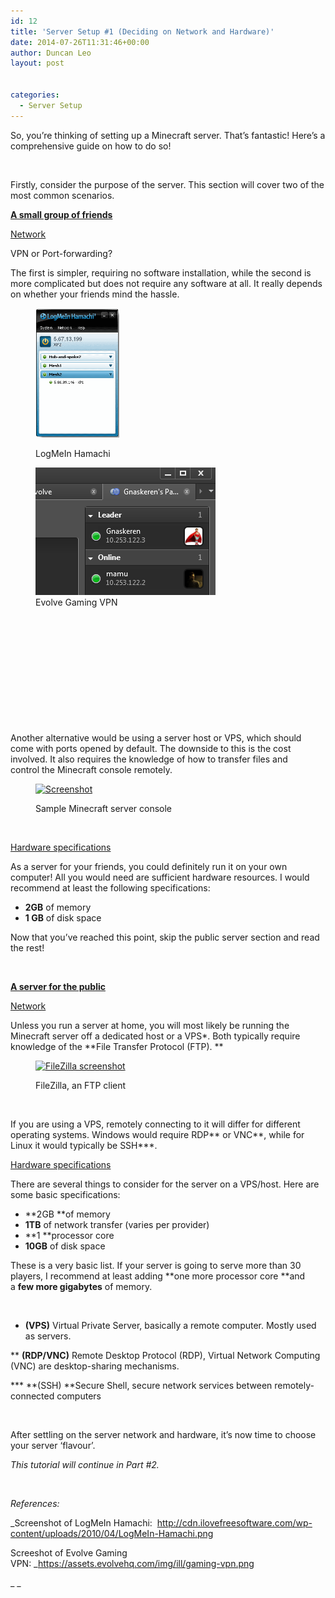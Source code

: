 ```yaml
---
id: 12
title: 'Server Setup #1 (Deciding on Network and Hardware)'
date: 2014-07-26T11:31:46+00:00
author: Duncan Leo
layout: post


categories:
  - Server Setup
---
```

So, you&#8217;re thinking of setting up a Minecraft server. That&#8217;s fantastic! Here&#8217;s a comprehensive guide on how to do so!

&nbsp;

Firstly, consider the purpose of the server. This section will cover two of the most common scenarios.

**<span style="text-decoration: underline;">A small group of friends</span>**

<span style="text-decoration: underline;">Network</span>

VPN or Port-forwarding?
  
The first is simpler, requiring no software installation, while the second is more complicated but does not require any software at all. It really depends on whether your friends mind the hassle.<figure id="attachment_283" style="width: 134px" class="wp-caption alignleft">

[<img class=" wp-image-283" src="/wp-content/uploads/2014/07/LogMeIn-Hamachi.png" alt="LogMeIn Hamachi" width="134" height="207" />](/wp-content/uploads/2014/07/LogMeIn-Hamachi.png)<figcaption class="wp-caption-text">LogMeIn Hamachi</figcaption></figure> <figure id="attachment_282" style="width: 288px" class="wp-caption alignleft">[<img class="wp-image-282 size-full" src="/wp-content/uploads/2014/07/gaming-vpn.png" alt="Evolve Gaming VPN" width="288" height="204" />](/wp-content/uploads/2014/07/gaming-vpn.png)<figcaption class="wp-caption-text">Evolve Gaming VPN</figcaption></figure> 

&nbsp;

&nbsp;

&nbsp;

&nbsp;

&nbsp;

&nbsp;

Another alternative would be using a server host or VPS, which should come with ports opened by default. The downside to this is the cost involved. It also requires the knowledge of how to transfer files and control the Minecraft console remotely.<figure id="attachment_98" style="width: 300px" class="wp-caption alignnone">

[<img class="wp-image-98 size-medium" src="/wp-content/uploads/2014/07/MCSS-300x231.png" alt="Screenshot" width="300" height="231" srcset="/wp-content/uploads/2014/07/MCSS-300x231.png 300w, /wp-content/uploads/2014/07/MCSS.png 585w" sizes="(max-width: 300px) 100vw, 300px" />](/wp-content/uploads/2014/07/MCSS.png)<figcaption class="wp-caption-text">Sample Minecraft server console</figcaption></figure> 

&nbsp;

<span style="text-decoration: underline;">Hardware specifications</span>

As a server for your friends, you could definitely run it on your own computer! All you would need are sufficient hardware resources. I would recommend at least the following specifications:

  * **2GB** of memory
  * **1 GB** of disk space

Now that you&#8217;ve reached this point, skip the public server section and read the rest!

&nbsp;

**<span style="text-decoration: underline;">A server for the public</span>**

<span style="text-decoration: underline;">Network</span>

Unless you run a server at home, you will most likely be running the Minecraft server off a dedicated host or a VPS*. Both typically require knowledge of the **File Transfer Protocol (FTP). **<figure id="attachment_101" style="width: 300px" class="wp-caption alignnone">

[<img class="size-medium wp-image-101" src="/wp-content/uploads/2014/07/FTP-300x151.png" alt="FileZilla screenshot" width="300" height="151" srcset="/wp-content/uploads/2014/07/FTP-300x151.png 300w, /wp-content/uploads/2014/07/FTP-1024x518.png 1024w, /wp-content/uploads/2014/07/FTP.png 1366w" sizes="(max-width: 300px) 100vw, 300px" />](/wp-content/uploads/2014/07/FTP.png)<figcaption class="wp-caption-text">FileZilla, an FTP client</figcaption></figure> 

&nbsp;

If you are using a VPS, remotely connecting to it will differ for different operating systems. Windows would require RDP\*\* or VNC\*\*, while for Linux it would typically be SSH\***.

<span style="text-decoration: underline;">Hardware specifications</span>

There are several things to consider for the server on a VPS/host. Here are some basic specifications:

  * **2GB **of memory
  * **1TB** of network transfer (varies per provider)
  * **1 **processor core
  * **10GB** of disk space

These is a very basic list. If your server is going to serve more than 30 players, I recommend at least adding **one more processor core **and a **few more gigabytes** of memory.

&nbsp;

* **(VPS)** Virtual Private Server, basically a remote computer. Mostly used as servers.
  
** **(RDP/VNC)** Remote Desktop Protocol (RDP), Virtual Network Computing (VNC) are desktop-sharing mechanisms.
  
\*** **(SSH) **Secure Shell, secure network services between remotely-connected computers

&nbsp;

After settling on the server network and hardware, it&#8217;s now time to choose your server &#8216;flavour&#8217;.

_This tutorial will continue in Part #2._

&nbsp;

_References:_

_Screenshot of LogMeIn Hamachi:  <http://cdn.ilovefreesoftware.com/wp-content/uploads/2010/04/LogMeIn-Hamachi.png>
  
Screeshot of Evolve Gaming VPN: _<https://assets.evolvehq.com/img/ill/gaming-vpn.png>

_ _